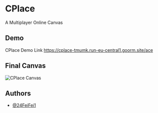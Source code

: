 
# CPlace

A Multiplayer Online Canvas

## Demo


CPlace Demo Link https://cplace-tmumk.run-eu-central1.goorm.site/ace
## Final Canvas

![CPlace Canvas](https://cplace-tmumk.run-eu-central1.goorm.site/place.png)



## Authors

- [@24FeiFei1](https://www.github.com/24FeiFei1)




